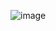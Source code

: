 ![image](https://user-images.githubusercontent.com/77496081/145518624-c7e26b53-fa90-41f6-8d9a-9b153ff400cf.png)
